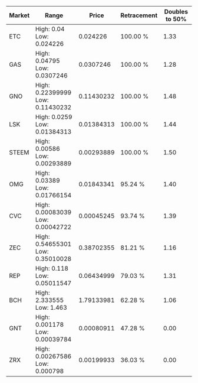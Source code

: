 | Market | Range | Price| Retracement | Doubles to 50% |
| --- | --- | --- | --- | --- |
| ETC | High: 0.04<br />Low: 0.024226 | 0.024226 | 100.00 % | 1.33 |
| GAS | High: 0.04795<br />Low: 0.0307246 | 0.0307246 | 100.00 % | 1.28 |
| GNO | High: 0.22399999<br />Low: 0.11430232 | 0.11430232 | 100.00 % | 1.48 |
| LSK | High: 0.0259<br />Low: 0.01384313 | 0.01384313 | 100.00 % | 1.44 |
| STEEM | High: 0.00586<br />Low: 0.00293889 | 0.00293889 | 100.00 % | 1.50 |
| OMG | High: 0.03389<br />Low: 0.01766154 | 0.01843341 | 95.24 % | 1.40 |
| CVC | High: 0.00083039<br />Low: 0.00042722 | 0.00045245 | 93.74 % | 1.39 |
| ZEC | High: 0.54655301<br />Low: 0.35010028 | 0.38702355 | 81.21 % | 1.16 |
| REP | High: 0.118<br />Low: 0.05011547 | 0.06434999 | 79.03 % | 1.31 |
| BCH | High: 2.333555<br />Low: 1.463 | 1.79133981 | 62.28 % | 1.06 |
| GNT | High: 0.001178<br />Low: 0.00039784 | 0.00080911 | 47.28 % | 0.00 |
| ZRX | High: 0.00267586<br />Low: 0.000798 | 0.00199933 | 36.03 % | 0.00 |
